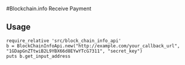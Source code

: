#Blockchain.info Receive Payment

## Usage

    require_relative 'src/block_chain_info_api'
    b = BlockChainInfoApi.new("http://example.com/your_callback_url", "1GDapGnZTtwiB2L9YBX66d8EYwYTcG7311", "secret_key")
    puts b.get_input_address

